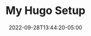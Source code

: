 ---
title: "My Hugo Setup"
date: 2022-09-28T13:44:20-05:00
tags:
- meta
- reclaim
- tools
draft: true
cover:
    relative: true
    image: 
---